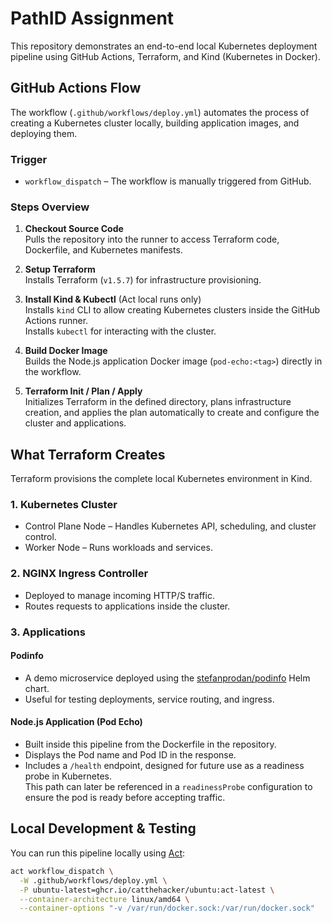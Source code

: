 # PathID Assignment

This repository demonstrates an end-to-end local Kubernetes deployment pipeline using GitHub Actions, Terraform, and Kind (Kubernetes in Docker).

## GitHub Actions Flow

The workflow (`.github/workflows/deploy.yml`) automates the process of creating a Kubernetes cluster locally, building application images, and deploying them.

### Trigger
- `workflow_dispatch` – The workflow is manually triggered from GitHub.

### Steps Overview

1. **Checkout Source Code**  
   Pulls the repository into the runner to access Terraform code, Dockerfile, and Kubernetes manifests.

2. **Setup Terraform**  
   Installs Terraform (`v1.5.7`) for infrastructure provisioning.

3. **Install Kind & Kubectl** (Act local runs only)  
   Installs `kind` CLI to allow creating Kubernetes clusters inside the GitHub Actions runner.  
   Installs `kubectl` for interacting with the cluster.

4. **Build Docker Image**  
   Builds the Node.js application Docker image (`pod-echo:<tag>`) directly in the workflow.

5. **Terraform Init / Plan / Apply**  
   Initializes Terraform in the defined directory, plans infrastructure creation, and applies the plan automatically to create and configure the cluster and applications.

## What Terraform Creates

Terraform provisions the complete local Kubernetes environment in Kind.

### 1. Kubernetes Cluster
- Control Plane Node – Handles Kubernetes API, scheduling, and cluster control.
- Worker Node – Runs workloads and services.

### 2. NGINX Ingress Controller
- Deployed to manage incoming HTTP/S traffic.
- Routes requests to applications inside the cluster.

### 3. Applications

#### Podinfo
- A demo microservice deployed using the [stefanprodan/podinfo](https://github.com/stefanprodan/podinfo) Helm chart.
- Useful for testing deployments, service routing, and ingress.

#### Node.js Application (Pod Echo)
- Built inside this pipeline from the Dockerfile in the repository.
- Displays the Pod name and Pod ID in the response.
- Includes a `/health` endpoint, designed for future use as a readiness probe in Kubernetes.  
  This path can later be referenced in a `readinessProbe` configuration to ensure the pod is ready before accepting traffic.

## Local Development & Testing

You can run this pipeline locally using [Act](https://github.com/nektos/act):

```bash
act workflow_dispatch \
  -W .github/workflows/deploy.yml \
  -P ubuntu-latest=ghcr.io/catthehacker/ubuntu:act-latest \
  --container-architecture linux/amd64 \
  --container-options "-v /var/run/docker.sock:/var/run/docker.sock"

